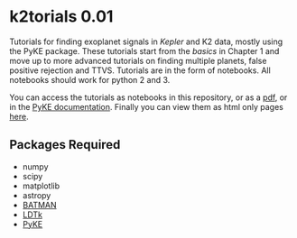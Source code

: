 # k2torials 0.01

Tutorials for finding exoplanet signals in *Kepler* and K2 data, mostly using the PyKE package. These tutorials start from the *basics* in Chapter 1 and move up to more advanced tutorials on finding multiple planets, false positive rejection and TTVS. Tutorials are in the form of notebooks. All notebooks should work for python 2 and 3.

You can access the tutorials as notebooks in this repository, or as a [pdf](), or in the [PyKE documentation](). Finally you can view them as html only pages [here](https://nbviewer.jupyter.org/github/christinahedges/k2torials/blob/master/notebooks/01.00-Obtaining-Data-From-Mast.ipynb).

## Packages Required

* numpy
* scipy
* matplotlib
* astropy
* [BATMAN](https://astro.uchicago.edu/~kreidberg/batman/installation.html)
* [LDTk](https://github.com/hpparvi/ldtk)
* [PyKE](https://github.com/keplerGO/PyKE)
